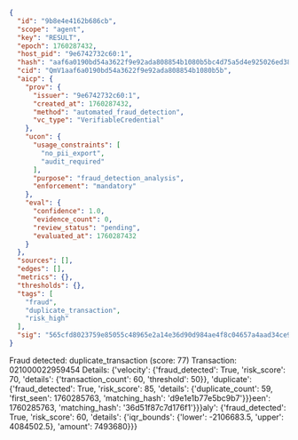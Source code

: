 ```json
{
  "id": "9b8e4e4162b686cb",
  "scope": "agent",
  "key": "RESULT",
  "epoch": 1760287432,
  "host_pid": "9e6742732c60:1",
  "hash": "aaf6a0190bd54a3622f9e92ada808854b1080b5bc4d75a5d4e925026ed388a3c",
  "cid": "QmV1aaf6a0190bd54a3622f9e92ada808854b1080b5b",
  "aicp": {
    "prov": {
      "issuer": "9e6742732c60:1",
      "created_at": 1760287432,
      "method": "automated_fraud_detection",
      "vc_type": "VerifiableCredential"
    },
    "ucon": {
      "usage_constraints": [
        "no_pii_export",
        "audit_required"
      ],
      "purpose": "fraud_detection_analysis",
      "enforcement": "mandatory"
    },
    "eval": {
      "confidence": 1.0,
      "evidence_count": 0,
      "review_status": "pending",
      "evaluated_at": 1760287432
    }
  },
  "sources": [],
  "edges": [],
  "metrics": {},
  "thresholds": {},
  "tags": [
    "fraud",
    "duplicate_transaction",
    "risk_high"
  ],
  "sig": "565cfd8023759e85055c48965e2a14e36d90d984ae4f8c04657a4aad34ce96eb"
}
```

Fraud detected: duplicate_transaction (score: 77)
Transaction: 021000022959454
Details: {'velocity': {'fraud_detected': True, 'risk_score': 70, 'details': {'transaction_count': 60, 'threshold': 50}}, 'duplicate': {'fraud_detected': True, 'risk_score': 85, 'details': {'duplicate_count': 59, 'first_seen': 1760285763, 'matching_hash': 'd9e1e1b77e5bc9b7'}}}een': 1760285763, 'matching_hash': '36d51f87c7d176f1'}}}aly': {'fraud_detected': True, 'risk_score': 60, 'details': {'iqr_bounds': {'lower': -2106683.5, 'upper': 4084502.5}, 'amount': 7493680}}}